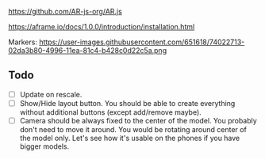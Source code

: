 https://github.com/AR-js-org/AR.js

https://aframe.io/docs/1.0.0/introduction/installation.html

Markers: https://user-images.githubusercontent.com/651618/74022713-02da3b80-4996-11ea-81c4-b428c0d22c5a.png

## Todo
-[ ] Update on rescale.
-[ ] Show/Hide layout button. You should be able to create everything without additional buttons (except add/remove maybe).
-[ ] Camera should be always fixed to the center of the model. You probably don't need to move it around. You would be rotating around center of the model only. Let's see how it's usable on the phones if you have bigger models.